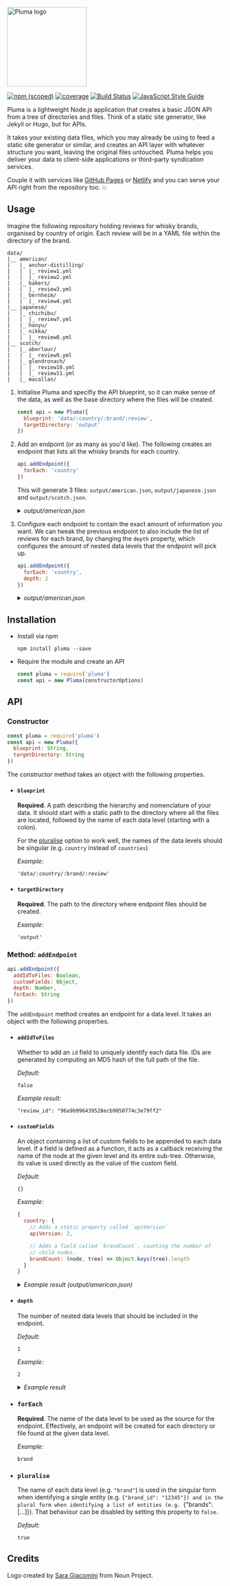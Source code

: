<img src=".github/logo.png" alt="Pluma logo" height="185"/>

[![npm (scoped)](https://img.shields.io/npm/v/pluma.svg?maxAge=10800&style=flat-square)](https://www.npmjs.com/package/pluma)
[![coverage](https://img.shields.io/badge/coverage-88%25-yellow.svg?style=flat?style=flat-square)](https://github.com/dadi/pluma)
[![Build Status](https://travis-ci.org/dadi/pluma.svg?branch=master)](https://travis-ci.org/dadi/pluma)
[![JavaScript Style Guide](https://img.shields.io/badge/code%20style-standard-brightgreen.svg?style=flat-square)](http://standardjs.com/)

Pluma is a lightweight Node.js application that creates a basic JSON API from a tree of directories and files. Think of a static site generator, like Jekyll or Hugo, but for APIs.

It takes your existing data files, which you may already be using to feed a static site generator or similar, and creates an API layer with whatever structure you want, leaving the original files untouched. Pluma helps you deliver your data to client-side applications or third-party syndication services.

Couple it with services like [GitHub Pages](https://pages.github.com/) or [Netlify](https://www.netlify.com/) and you can serve your API right from the repository too. :boom:

## Usage

Imagine the following repository holding reviews for whisky brands, organised by country of origin. Each review will be in a YAML file within the directory of the brand.

```
data/
|__ american/
|   |_ anchor-distilling/
|   |  |_ review1.yml
|   |  |_ review2.yml
|   |_ bakers/
|   |  |_ review3.yml
|   |_ bernheim/
|   |  |_ review4.yml
|__ japanese/
|   |_ chichibu/
|   |  |_ review7.yml
|   |_ hanyu/
|   |_ nikka/
|   |  |_ review8.yml
|__ scotch/
|   |_ aberlour/
|   |  |_ review9.yml
|   |_ glendronach/
|   |  |_ review10.yml
|   |  |_ review11.yml
|   |_ macallan/
```

1. Initialise Pluma and specifiy the API blueprint, so it can make sense of the data, as well as the base directory where the files will be created.

    ```js
    const api = new Pluma({
      blueprint: 'data/:country/:brand/:review',
      targetDirectory: 'output'
    })
    ```

1. Add an endpoint (or as many as you'd like). The following creates an endpoint that lists all the whisky brands for each country.

    ```js
    api.addEndpoint({
      forEach: 'country'
    })
    ```

    This will generate 3 files: `output/american.json`, `output/japanese.json` and `output/scotch.json`.

    <details>
      <summary><i>output/american.json</i></summary>

      ```json
      {
        "brands": [
          {
            "brand_id": "anchor-distilling"
          },
          {
            "brand_id": "bakers"
          },
          {
            "brand_id": "bernheim"
          }
        ]
      }
      ```
    </details>

1. Configure each endpoint to contain the exact amount of information you want. We can tweak the previous endpoint to also include the list of reviews for each brand, by changing the `depth` property, which configures the amount of nested data levels that the endpoint will pick up.

    ```js
    api.addEndpoint({
      forEach: 'country',
      depth: 2
    })
    ```

    <details>
      <summary><i>output/american.json</i></summary>

      {
        "brands": [
          {
            "brand_id": "anchor-distilling",
            "reviews": [
              {
                "review_id": "04440f660f472e81eda881cbd8ee6ab0",
                "name": "John Appleseed",
                "message": "I've got 99 whiskies but this is the one!"
              },
              {
                "review_id": "05cc65f24af5ec420da8950d539a926d",
                "name": "Jane Doe",
                "message": "Hmm, not my cup of tea."
              }
            ]
          },
          {
            "brand_id": "bakers",
            "reviews": null
          },
          {
            "brand_id": "bernheim",
            "reviews": [
              {
                "review_id": "96a9b996439528ecb9050774c3e79ff2",
                "name": "Justin Case",
                "message": "First two glasses tasted great, can't really remember the rest!"
              }
            ]
          } 
        ]
      }
    </details>

## Installation

- Install via npm

    ```shell
    npm install pluma --save
    ```

- Require the module and create an API

    ```js
    const pluma = require('pluma')
    const api = new Pluma(constructorOptions)
    ```

## API

### Constructor

```js
const pluma = require('pluma')
const api = new Pluma({
  blueprint: String,
  targetDirectory: String
})
```

The constructor method takes an object with the following properties.

- #### `blueprint`

    **Required**. A path describing the hierarchy and nomenclature of your data. It should start with a static path to the directory where all the files are located, followed by the name of each data level (starting with a colon).

    For the [pluralise](#) option to work well, the names of the data levels should be singular (e.g. `country` instead of `countries`)

    *Example:*
    
    `'data/:country/:brand/:review'`

- #### `targetDirectory`

    **Required**. The path to the directory where endpoint files should be created.

    *Example:*
    
    `'output'`

### Method: `addEndpoint`

```js
api.addEndpoint({
  addIdToFiles: Boolean,
  customFields: Object,
  depth: Number,
  forEach: String
})
```

The `addEndpoint` method creates an endpoint for a data level. It takes an object with the following properties.

- #### `addIdToFiles`

    Whether to add an `id` field to uniquely identify each data file. IDs are generated by computing an MD5 hash of the full path of the file.

    *Default:*

    `false`

    *Example result:*
    
    `"review_id": "96a9b996439528ecb9050774c3e79ff2"`

- #### `customFields`

    An object containing a list of custom fields to be appended to each data level. If a field is defined as a function, it acts as a callback receiving the name of the node at the given level and its entire sub-tree. Otherwise, its value is used directly as the value of the custom field.

    *Default:*

    `{}`    

    *Example:*
    
    ```js
    {
      country: {
        // Adds a static property called `apiVersion`
        apiVersion: 2,

        // Adds a field called `brandCount`, counting the number of
        // child nodes.
        brandCount: (node, tree) => Object.keys(tree).length
      }
    }
    ```

    <details>
      <summary><i>Example result (output/american.json)</i></summary>

      {
        "apiVersion": 2,
        "brands": [
          {
            "brand_id": "anchor-distilling"
          },
          {
            "brand_id": "bakers"
          },
          {
            "brand_id": "bernheim"
          } 
        ],
        "brandCount": 3
      }      
    </details>

- #### `depth`

    The number of nested data levels that should be included in the endpoint.

    *Default:*
    
    `1`

    *Example:*
    
    `2`

    <details>
    <summary><i>Example result</i></summary>

        {
          "brands": [
            {
              "brand_id": "anchor-distilling",
              "reviews": [
                {
                  "review_id": "04440f660f472e81eda881cbd8ee6ab0",
                  "name": "John Appleseed",
                  "message": "I've got 99 whiskies but this is the one!"
                },
                {
                  "review_id": "05cc65f24af5ec420da8950d539a926d",
                  "name": "Jane Doe",
                  "message": "Hmm, not my cup of tea."
                }
              ]
            },
            {
              "brand_id": "bakers",
              "reviews": null
            },
            {
              "brand_id": "bernheim",
              "reviews": [
                {
                  "review_id": "96a9b996439528ecb9050774c3e79ff2",
                  "name": "Justin Case",
                  "message": "First two glasses tasted great, can't really remember the rest!"
                }
              ]
            } 
          ]
        }
    </details>

- ### `forEach`

    **Required**. The name of the data level to be used as the source for the endpoint. Effectively, an endpoint will be created for each directory or file found at the given data level.

    *Example:*
    
    `brand`

- ### `pluralise`

    The name of each data level (e.g. `"brand"`) is used in the singular form when identifying a single entity (e.g. `{"brand_id": "12345"}) and in the plural form when identifying a list of entities (e.g. `{"brands": [...]}). That behaviour can be disabled by setting this property to `false`.

    *Default:*
    
    `true`

## Credits

Logo created by [Sara Giacomini](https://thenounproject.com/sara_giacomini/) from Noun Project.
